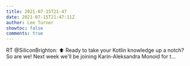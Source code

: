 ```yaml
---
title: 2021-07-15T21-47
date: 2021-07-15T21:47:11Z
author: Lee Turner
showtoc: false
comments: true
---
```


RT @SiliconBrighton: ⬆️ Ready to take your Kotlin knowledge up a notch? So are we! Next week we'll be joining Karin-Aleksandra Monoid for t…

